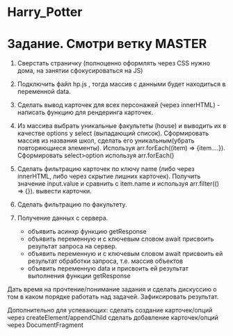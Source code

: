 # Harry_Potter

# Задание. Смотри ветку MASTER

1. Cверстать страничку (полноценно оформлять через CSS нужно дома, на занятии сфокусироваться на JS)

2. Подключить файл hp.js , тогда массив с данными будет находиться в переменной data.

3. Сделать вывод карточек для всех персонажей (через innerHTML) - написать функцию для рендеринга карточек.

4. Из массива выбрать уникальные факультеты (house) и выводить их в качестве options у select (выпадающий список).
Сформировать массив из названия школ, сделать его уникальным(убрать повторяющиеся элементы). Используя arr.forEach((item) => {item....}).
Сформировать  select>option используя arr.forEach()

5. Сделать фильтрацию карточек по ключу name (либо через innerHTML, либо через скрытие лишних карточек).
Получить значение input.value и сравнить c item.name и используя arr.filter(() => {}). вывести карточки.

6. Сделать фильтрацию по факультету.

7. Получение данных с сервера.
    - объявить асинхр функцию getResponse
    - объявить переменную и с ключевым словом await присвоить результат запроса на сервер.
    - объявить переменную и с ключевым словом await присвоить ей результат обработки запроса, т.е. массив объектов
    - объявить переменную data и присвоить ей результат выполнения функции getResponse


Дать время на прочтение/понимание задания и сделать дискуссию о том в каком порядке работать над задачей. Зафиксировать результат.

Дополнительно для успевающих:
сделать создание карточек/опций через createElement/appendChild
сделать добавление карточек/опций через DocumentFragment
